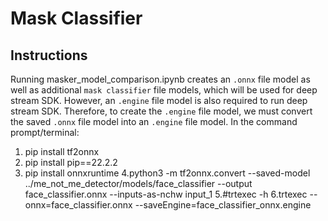 # Mask Classifier

## Instructions
Running masker_model_comparison.ipynb creates an `.onnx` file model as well as additional `mask classifier` file models, which will be used for deep stream SDK. However, an `.engine` file model is also required to run deep stream SDK. Therefore, to create the `.engine` file model, we must convert the saved `.onnx` file model into an `.engine` file model. In the command prompt/terminal:

1. pip install tf2onnx
2. pip install pip==22.2.2
3. pip install onnxruntime
4.python3 -m tf2onnx.convert --saved-model ../me_not_me_detector/models/face_classifier --output face_classifier.onnx --inputs-as-nchw input_1
5.#trtexec -h
6.trtexec --onnx=face_classifier.onnx --saveEngine=face_classifier_onnx.engine
